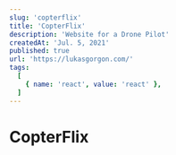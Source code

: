 ```yaml
---
slug: 'copterflix'
title: 'CopterFlix'
description: 'Website for a Drone Pilot'
createdAt: 'Jul. 5, 2021'
published: true
url: 'https://lukasgorgon.com/'
tags:
  [
    { name: 'react', value: 'react' },
  ]
---
```


# CopterFlix
